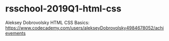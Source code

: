 # rsschool-2019Q1-html-css
Aleksey Dobrovolsky
HTML CSS Basics: https://www.codecademy.com/users/alekseyDobrovolsky4984678052/achievements
